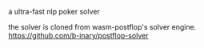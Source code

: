 a ultra-fast nlp poker solver  
  
the solver is cloned from wasm-postflop's solver engine.  
https://github.com/b-inary/postflop-solver

